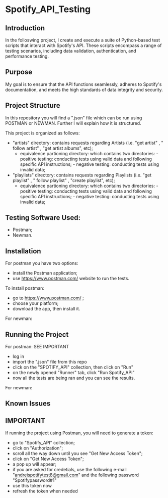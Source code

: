 # Spotify_API_Testing

## Introduction
In the folloswing project, I create and execute a suite of Python-based test scripts that interact with Spotify's API. These scripts encompass a range of testing scenarios, including data validation, authentication, and performance testing.

## Purpose
My goal is to ensure that the API functions seamlessly, adheres to Spotify's documentation, and meets the high standards of data integrity and security.

## Project Structure
In this repository you will find a ".json" file which can be run using POSTMAN or NEWMAN.
Further I will explain how it is structured.

This project is organized as follows:
- "artists" directory: contains requests regarding Artists (i.e. "get artist" , " follow artist" , "get artist albums", etc);
  - equivalence partioning directory: which contains two directories: - positive testing: conducting tests using valid data and following specific API instructions;
                                                                      - negative testing: conducting tests using invalid data;
- "playlists" directory: contains requests regarding Playlists (i.e. "get playlist" , " follow playlist" , "create playlist", etc);
  - equivalence partioning directory: which contains two directories: - positive testing: conducting tests using valid data and following specific API instructions;
                                                                      - negative testing: conducting tests using invalid data;

## Testing Software Used:
- Postman;
- Newman.

## Installation
For postman you have two options:
- install the Postman application;
- use https://www.postman.com/ website to run the tests.

To install postman:
- go to https://www.postman.com/ ;
- choose your platform;
- download the app, then install it.

For newman:



## Running the Project
For postman:  SEE IMPORTANT
  - log in
  - import the ".json" file from this repo
  - click on the "SPOTIFY_API" collection, then click on "Run"
  - on the newly opened "Runner" tab, click "Run Spotify_API"
  - now all the tests are being ran and you can see the results.

For newman:



## Known Issues


## IMPORTANT
If running the project using Postman, you will need to generate a token:
- go to "Spotify_API" collection;
- click on "Authorization";
- scroll all the way down until you see "Get New Access Token";
- click on "Get New Access Token";
- a pop up will appear;
- if you are asked for credetials, use the following e-mail "andreispotifytest8@gmail.com" and the following password "Spotifypassword#1"
- use this token now
- refresh the token when needed






